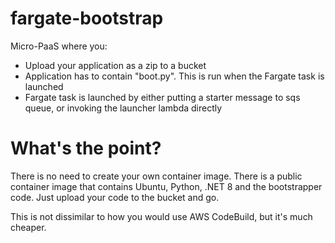 # fargate-bootstrap

Micro-PaaS where you:

- Upload your application as a zip to a bucket
- Application has to contain "boot.py". This is run when the Fargate task is launched
- Fargate task is launched by either putting a starter message to sqs queue, or invoking the launcher lambda directly

# What's the point?

There is no need to create your own container image. There is a public container image that contains Ubuntu, Python, .NET 8 and the bootstrapper code. Just upload your code to 
the bucket and go.

This is not dissimilar to how you would use AWS CodeBuild, but it's much cheaper.

